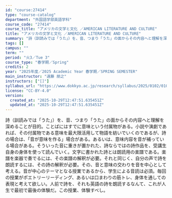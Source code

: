 ```yaml
---
id: "course:27414"
type: "course-catalog"
department: "外国語学部英語学科"
course_code: "27414"
course_title: "アメリカの文学と文化 ／AMERICAN LITERATURE AND CULTURE"
title: "アメリカの文学と文化 ／AMERICAN LITERATURE AND CULTURE"
summary: "詩（訓読みでは「うた」）を、音、つまり「うた」の面からその内容へと理解を深めることが目的。ことばにはすでに意味という付属物がある。小説や演劇であれば、その付属物である意味を最大限活用して物語を紡いでいくのであるが、詩の場合は、「音が意味を作…"
tags: []
campus: ""
term: ""
period: "火3／Tue 3"
course_type: "春学期／Spring"
credits: 2
year: "2025年度／2025 Academic Year 春学期／SPRING SEMESTER"
main_instructor: "遠藤 朋之"
instructors: ["[]"]
syllabus_url: "https://www.dokkyo.ac.jp/research/syllabus/2025/0102/0102_27414_ja_JP.html"
license: "CC-BY-4.0"
version:
  created_at: "2025-10-29T12:47:51.635451Z"
  updated_at: "2025-10-29T12:47:51.635451Z"
---
```

詩（訓読みでは「うた」）を、音、つまり「うた」の面からその内容へと理解を深めることが目的。ことばにはすでに意味という付属物がある。小説や演劇であれば、その付属物である意味を最大限活用して物語を紡いでいくのであるが、詩の場合は、「音が意味を作る」場合がある。あるいは、意味内容を音が補っている場合がある。そういった音に重きが置かれた、詩ならではの詩作品を、受講生自身の身体を使って読んでいく。文字に書かれた詩とは朗読用の楽譜である。楽譜を楽器で奏でるには、その楽譜の解釈が必要。それと同じく、自分の声で詩を朗読するには、その詩の解釈が必要。その、音と意味の交わりを音を中心として考える。音が中心のテーマとなる授業であるから、学生による音読は必須。毎回の授業がポエトリーリーディング、あるいは口まわりの筋トレ、身体を通しての表現と考えて欲しい。人前で詩を、それも英語の詩を朗読するなんて、これが人生で最初で最後の体験だ。この授業、体験すべし。
